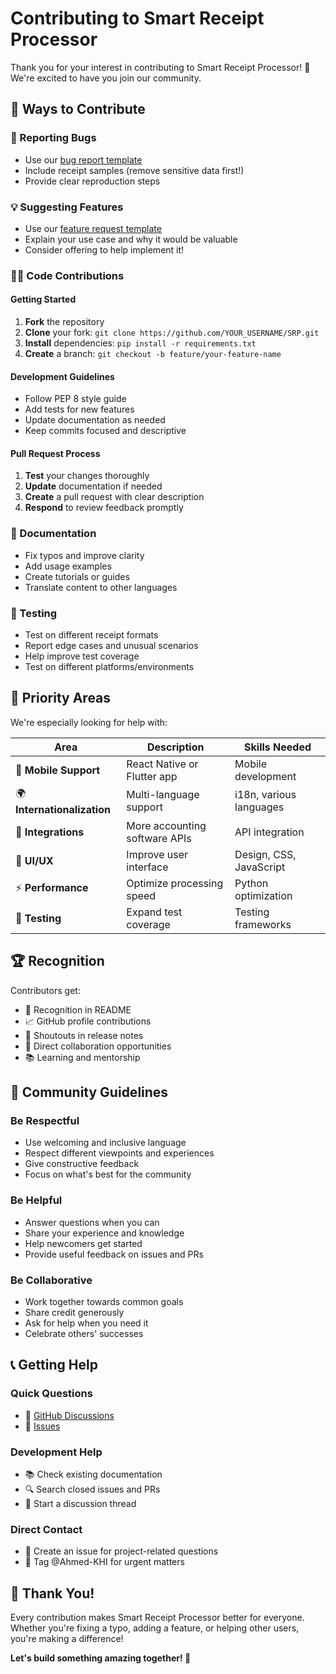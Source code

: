 # Contributing to Smart Receipt Processor

Thank you for your interest in contributing to Smart Receipt Processor! 🎉 We're excited to have you join our community.

## 🌟 Ways to Contribute

### 🐛 Reporting Bugs
- Use our [bug report template](https://github.com/Ahmed-KHI/SRP/issues/new?template=bug_report.md)
- Include receipt samples (remove sensitive data first!)
- Provide clear reproduction steps

### 💡 Suggesting Features
- Use our [feature request template](https://github.com/Ahmed-KHI/SRP/issues/new?template=feature_request.md)
- Explain your use case and why it would be valuable
- Consider offering to help implement it!

### 👨‍💻 Code Contributions

#### Getting Started
1. **Fork** the repository
2. **Clone** your fork: `git clone https://github.com/YOUR_USERNAME/SRP.git`
3. **Install** dependencies: `pip install -r requirements.txt`
4. **Create** a branch: `git checkout -b feature/your-feature-name`

#### Development Guidelines
- Follow PEP 8 style guide
- Add tests for new features
- Update documentation as needed
- Keep commits focused and descriptive

#### Pull Request Process
1. **Test** your changes thoroughly
2. **Update** documentation if needed
3. **Create** a pull request with clear description
4. **Respond** to review feedback promptly

### 📖 Documentation
- Fix typos and improve clarity
- Add usage examples
- Create tutorials or guides
- Translate content to other languages

### 🧪 Testing
- Test on different receipt formats
- Report edge cases and unusual scenarios
- Help improve test coverage
- Test on different platforms/environments

## 🎯 Priority Areas

We're especially looking for help with:

| Area | Description | Skills Needed |
|------|-------------|---------------|
| 📱 **Mobile Support** | React Native or Flutter app | Mobile development |
| 🌍 **Internationalization** | Multi-language support | i18n, various languages |
| 🔗 **Integrations** | More accounting software APIs | API integration |
| 🎨 **UI/UX** | Improve user interface | Design, CSS, JavaScript |
| ⚡ **Performance** | Optimize processing speed | Python optimization |
| 🧪 **Testing** | Expand test coverage | Testing frameworks |

## 🏆 Recognition

Contributors get:
- 🏅 Recognition in README
- 📈 GitHub profile contributions
- 🎉 Shoutouts in release notes
- 🤝 Direct collaboration opportunities
- 📚 Learning and mentorship

## 💬 Community Guidelines

### Be Respectful
- Use welcoming and inclusive language
- Respect different viewpoints and experiences
- Give constructive feedback
- Focus on what's best for the community

### Be Helpful
- Answer questions when you can
- Share your experience and knowledge
- Help newcomers get started
- Provide useful feedback on issues and PRs

### Be Collaborative
- Work together towards common goals
- Share credit generously
- Ask for help when you need it
- Celebrate others' successes

## 📞 Getting Help

### Quick Questions
- 💬 [GitHub Discussions](https://github.com/Ahmed-KHI/SRP/discussions)
- 🐛 [Issues](https://github.com/Ahmed-KHI/SRP/issues)

### Development Help
- 📚 Check existing documentation
- 🔍 Search closed issues and PRs
- 💭 Start a discussion thread

### Direct Contact
- 📧 Create an issue for project-related questions
- 🚀 Tag @Ahmed-KHI for urgent matters

## 🎉 Thank You!

Every contribution makes Smart Receipt Processor better for everyone. Whether you're fixing a typo, adding a feature, or helping other users, you're making a difference!

**Let's build something amazing together! 🚀**
